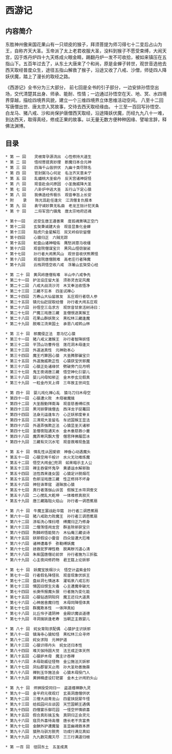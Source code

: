 # 西游记

## 内容简介

东胜神州傲来国花果山有一只顽皮的猴子，拜须菩提为师习得七十二变后占山为王，自称齐天大圣。玉帝派了太上老君收服大圣，没料到猴子不愿受束缚，大闹天宫，囚于炼丹炉四十九天练成火眼金睛，踢翻丹炉一发不可收拾，被如来镇压在五指山下。五百年过去了，从东土大唐来了个和尚，原是金蝉子转世，观世音选他去西天取经普度众生，途径五指山解救了猴子，沿途又收了八戒、沙僧，师徒四人降妖伏魔，踏上了漫长的取经之路。

《西游记》全书分为三大部分，
前七回是全书的引子部分，一边安排孙悟空出场，交代清楚其出身、师承、能耐、性情；一边通过孙悟空在天、地、冥、水四境界穿越，描绘四境界风貌，建立一个三维四境界立体思维活动空间。
八至十二回写唐僧出世、唐太宗入冥故事，交待去西天取经缘由。
十三至一百回写孙悟空、白龙马、猪八戒、沙和尚保护唐僧西天取经，沿途降妖伏魔，历经九九八十一难，到达西天，取得真经，修成正果的故事。以无量无数方便种种因缘、譬喻言辞，释佛法渊博。

## 目录

    * 第 一 回　  灵根育孕源流出　心性修持大道生
    * 第 二 回　  悟彻菩提真妙理　断魔归本合元神
    * 第 三 回　  四海千山皆拱伏　九幽十类尽除名
    * 第 四 回　  官封弼马心何足　名注齐天意未宁
    * 第 五 回　  乱蟠桃大圣偷丹　反天宫诸神捉怪
    * 第 六 回　  观音赴会问原因　小圣施威降大圣
    * 第 七 回　  八卦炉中逃大圣　五行山下定心猿
    * 第 八 回　  我佛造经传极乐　观音奉旨上长安
    * 附    录　  陈光蕊赴任逢灾　江流僧复仇报本
    * 第 九 回　  袁守诚妙算无私曲　老龙王拙计犯天条
    * 第 十 回　  二将军宫门镇鬼　唐太宗地府还魂

    * 第十一回　  还受生唐王遵善果　度孤魂萧瑀正空门
    * 第十二回　  玄奘秉诚建大会　观音显象化金蝉
    * 第十三回　  陷虎穴金星解厄　双叉岭伯钦留僧
    * 第十四回　  心猿归正　六贼无踪
    * 第十五回　  蛇盘山诸神暗佑　鹰愁涧意马收缰
    * 第十六回　  观音院僧谋宝贝　黑风山怪窃袈裟
    * 第十七回　  孙行者大闹黑风山　观世音收伏熊罴怪
    * 第十八回　  观音院唐僧脱难　高老庄行者降魔
    * 第十九回　  云栈洞悟空收八戒　浮屠山玄奘受心经

    * 第 二十 回　黄风岭唐僧有难　半山中八戒争先
    * 第二十一回　护法设庄留大圣　须弥灵吉定风魔
    * 第二十二回　八戒大战流沙河　木叉奉法收悟净
    * 第二十三回　三藏不忘本　四圣试禅心
    * 第二十四回　万寿山大仙留故友　五庄观行者窃人参
    * 第二十五回　镇元仙赶捉取经僧　孙行者大闹五庄观
    * 第二十六回　孙悟空三岛求方　观世音甘泉活树诗曰：
    * 第二十七回　尸魔三戏唐三藏　圣僧恨逐美猴王
    * 第二十八回　花果山群妖聚义　黑松林三藏逢魔
    * 第二十九回　脱难江流来国土　承恩八戒转山林

    * 第 三十 回　邪魔侵正法　意马忆心猿
    * 第三十一回　猪八戒义激猴王　孙行者智降妖怪
    * 第三十二回　平顶山功曹传信　莲花洞木母逢灾
    * 第三十三回　外道迷真性　元神助本心
    * 第三十四回　魔王巧算困心猿　大圣腾那骗宝贝
    * 第三十五回　外道施威欺正性　心猿获宝伏邪魔
    * 第三十六回　心猿正处诸缘伏　劈破旁门见月明
    * 第三十七回　鬼王夜谒唐三藏　悟空神化引婴儿
    * 第三十八回　婴儿问母知邪正　金木参玄见假真
    * 第三十九回　一粒金丹天上得　三年故主世间生

    * 第 四十 回　婴儿戏化禅心乱　猿马刀归木母空
    * 第四十一回　心猿遭火败　木母被魔擒
    * 第四十二回　大圣殷勤拜南海　观音慈善缚红孩
    * 第四十三回　黑河妖孽擒僧去　西洋龙子捉鼍回
    * 第四十四回　法身元运逢车力　心正妖邪度脊关
    * 第四十五回　三清观大圣留名　车迟国猴王显法
    * 第四十六回　外道弄强欺正法　心猿显圣灭诸邪
    * 第四十七回　圣僧夜阻通天水　金木垂慈救小童
    * 第四十八回　魔弄寒风飘大雪　僧思拜佛履层冰
    * 第四十九回　三藏有灾沉水宅　观音救难现鱼篮

    * 第 五十 回　情乱性从因爱欲　神昏心动遇魔头
    * 第五十一回　心猿空用千般计　水火无功难炼魔
    * 第五十二回　悟空大闹金兜洞　如来暗示主人公
    * 第五十三回　禅主吞餐怀鬼孕　黄婆运水解邪胎
    * 第五十四回　法性西来逢女国　心猿定计脱烟花
    * 第五十五回　色邪淫戏唐三藏　性正修持不坏身
    * 第五十六回　神狂诛草寇　道昧放心猿
    * 第五十七回　真行者落伽山诉苦　假猴王水帘洞誊文
    * 第五十八回　二心搅乱大乾坤　一体难修真寂灭
    * 第五十九回　唐三藏路阻火焰山　孙行者一调芭蕉扇

    * 第 六十 回　牛魔王罢战赴华筵　孙行者二调芭蕉扇
    * 第六十一回　猪八戒助力败魔王　孙行者三调芭蕉扇
    * 第六十二回　涤垢洗心惟扫塔　缚魔归正乃修身
    * 第六十三回　二僧荡怪闹龙宫　群圣除邪获宝贝
    * 第六十四回　荆棘岭悟能努力　木仙庵三藏谈诗
    * 第六十五回　妖邪假设小雷音　四众皆遭大厄难
    * 第六十六回　诸神遭毒手　弥勒缚妖魔
    * 第六十七回　拯救驼罗禅性稳　脱离秽污道心清
    * 第六十八回　朱紫国唐僧论前世　孙行者施为三折肱
    * 第六十九回　心主夜间修药物　君王筵上论妖邪

    * 第 七十 回　妖魔宝放烟沙火　悟空计盗紫金铃
    * 第七十一回　行者假名降怪犼　观音现象伏妖王
    * 第七十二回　盘丝洞七情迷本　濯垢泉八戒忘形
    * 第七十三回　情因旧恨生灾毒　心主遭魔幸破光
    * 第七十四回　长庚传报魔头狠　行者施为变化能
    * 第七十五回　心猿钻透阴阳窍　魔王还归大道真
    * 第七十六回　心神居舍魔归性　木母同降怪体真
    * 第七十七回　群魔欺本性　一体拜真如
    * 第七十八回　比丘怜子遣阴神　金殿识魔谈道德
    * 第七十九回　寻洞擒妖逢老寿　当朝正主救婴儿

    * 第 八十 回　姹女育阳求配偶　心猿护主识妖邪
    * 第八十一回　镇海寺心猿知怪　黑松林三众寻师
    * 第八十二回　姹女求阳　元神护道
    * 第八十三回　心猿识得丹头　姹女还归本性
    * 第八十四回　难灭伽持圆大觉　法王成正体天然
    * 第八十五回　心猿妒木母　魔主计吞禅
    * 第八十六回　木母助威征怪物　金公施法灭妖邪
    * 第八十七回　凤仙郡冒天止雨　孙大圣劝善施霖
    * 第八十八回　禅到玉华施法会　心猿木母授门人
    * 第八十九回　黄狮精虚设钉钯宴　金木土计闹豹头山

    * 第 九十 回　师狮授受同归一　盗道缠禅静九灵
    * 第九十一回　金平府元夜观灯　玄英洞唐僧供状
    * 第九十二回　三僧大战青龙山　四星挟捉犀牛怪
    * 第九十三回　给孤园问古谈因　天竺国朝王遇偶
    * 第九十四回　四僧宴乐御花园　一怪空怀情欲喜
    * 第九十五回　假合真形擒玉兔　真阴归正会灵元
    * 第九十六回　寇员外喜待高僧　唐长老不贪富贵
    * 第九十七回　金酬外护遭魔蛰　圣显幽魂救本原
    * 第九十八回　猿熟马驯方脱壳　功成行满见真如
    * 第九十九回　九九数完魔灭尽　三三行满道归根

    * 第 一百 回　径回东土　五圣成真